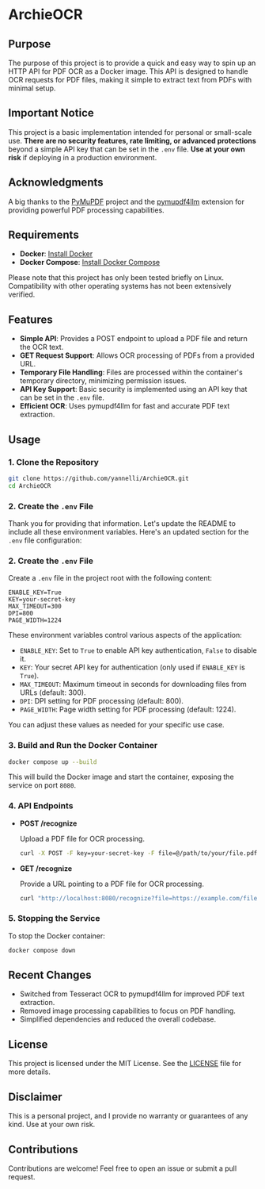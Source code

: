 # ArchieOCR

## Purpose

The purpose of this project is to provide a quick and easy way to spin up an HTTP API for PDF OCR as a Docker image. This API is designed to handle OCR requests for PDF files, making it simple to extract text from PDFs with minimal setup.

## Important Notice

This project is a basic implementation intended for personal or small-scale use. **There are no security features, rate limiting, or advanced protections** beyond a simple API key that can be set in the `.env` file. **Use at your own risk** if deploying in a production environment.

## Acknowledgments

A big thanks to the [PyMuPDF](https://github.com/pymupdf/PyMuPDF) project and the [pymupdf4llm](https://pypi.org/project/pymupdf4llm/) extension for providing powerful PDF processing capabilities.

## Requirements

- **Docker**: [Install Docker](https://docs.docker.com/get-docker/)
- **Docker Compose**: [Install Docker Compose](https://docs.docker.com/compose/install/)

Please note that this project has only been tested briefly on Linux. Compatibility with other operating systems has not been extensively verified.

## Features

- **Simple API**: Provides a POST endpoint to upload a PDF file and return the OCR text.
- **GET Request Support**: Allows OCR processing of PDFs from a provided URL.
- **Temporary File Handling**: Files are processed within the container's temporary directory, minimizing permission issues.
- **API Key Support**: Basic security is implemented using an API key that can be set in the `.env` file.
- **Efficient OCR**: Uses pymupdf4llm for fast and accurate PDF text extraction.

## Usage

### 1. Clone the Repository

```bash
git clone https://github.com/yannelli/ArchieOCR.git
cd ArchieOCR
```

### 2. Create the `.env` File

Thank you for providing that information. Let's update the README to include all these environment variables. Here's an updated section for the `.env` file configuration:

### 2. Create the `.env` File

Create a `.env` file in the project root with the following content:

```env
ENABLE_KEY=True
KEY=your-secret-key
MAX_TIMEOUT=300
DPI=800
PAGE_WIDTH=1224
```

These environment variables control various aspects of the application:

- `ENABLE_KEY`: Set to `True` to enable API key authentication, `False` to disable it.
- `KEY`: Your secret API key for authentication (only used if `ENABLE_KEY` is `True`).
- `MAX_TIMEOUT`: Maximum timeout in seconds for downloading files from URLs (default: 300).
- `DPI`: DPI setting for PDF processing (default: 800).
- `PAGE_WIDTH`: Page width setting for PDF processing (default: 1224).

You can adjust these values as needed for your specific use case.

### 3. Build and Run the Docker Container

```bash
docker compose up --build
```

This will build the Docker image and start the container, exposing the service on port `8080`.

### 4. API Endpoints

- **POST /recognize**

  Upload a PDF file for OCR processing.

  ```bash
  curl -X POST -F key=your-secret-key -F file=@/path/to/your/file.pdf http://localhost:8080/recognize
  ```

- **GET /recognize**

  Provide a URL pointing to a PDF file for OCR processing.

  ```bash
  curl "http://localhost:8080/recognize?file=https://example.com/file.pdf&key=your-secret-key"
  ```

### 5. Stopping the Service

To stop the Docker container:

```bash
docker compose down
```

## Recent Changes

- Switched from Tesseract OCR to pymupdf4llm for improved PDF text extraction.
- Removed image processing capabilities to focus on PDF handling.
- Simplified dependencies and reduced the overall codebase.

## License

This project is licensed under the MIT License. See the [LICENSE](LICENSE) file for more details.

## Disclaimer

This is a personal project, and I provide no warranty or guarantees of any kind. Use at your own risk.

## Contributions

Contributions are welcome! Feel free to open an issue or submit a pull request.